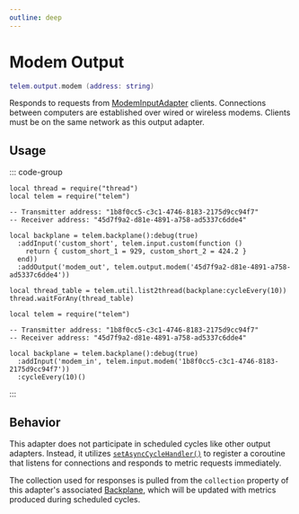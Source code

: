 ```yaml
---
outline: deep
---
```


# Modem Output <RepoLink path="lib/output/ModemOutputAdapter.lua" />

```lua
telem.output.modem (address: string)
```

Responds to requests from [ModemInputAdapter](/reference/input/Modem) clients. Connections between computers are established over wired or wireless modems. Clients must be on the same network as this output adapter.

## Usage

::: code-group

```lua{9} [Computer 1: Transmitter]
local thread = require("thread")
local telem = require("telem")

-- Transmitter address: "1b8f0cc5-c3c1-4746-8183-2175d9cc94f7"
-- Receiver address: "45d7f9a2-d81e-4891-a758-ad5337c6dde4"

local backplane = telem.backplane():debug(true)
  :addInput('custom_short', telem.input.custom(function ()
    return { custom_short_1 = 929, custom_short_2 = 424.2 }
  end))
  :addOutput('modem_out', telem.output.modem('45d7f9a2-d81e-4891-a758-ad5337c6dde4'))

local thread_table = telem.util.list2thread(backplane:cycleEvery(10))
thread.waitForAny(thread_table)
```

```lua{4} [Computer 2: Receiver]
local telem = require("telem")

-- Transmitter address: "1b8f0cc5-c3c1-4746-8183-2175d9cc94f7"
-- Receiver address: "45d7f9a2-d81e-4891-a758-ad5337c6dde4"

local backplane = telem.backplane():debug(true)
  :addInput('modem_in', telem.input.modem('1b8f0cc5-c3c1-4746-8183-2175d9cc94f7'))
  :cycleEvery(10)()

```

:::

## Behavior

This adapter does not participate in scheduled cycles like other output adapters. Instead, it utilizes [`setAsyncCycleHandler()`](/reference/OutputAdapter#setasynccyclehandler) to register a coroutine that listens for connections and responds to metric requests immediately.

The collection used for responses is pulled from the `collection` property of this adapter's associated [Backplane](/reference/Backplane), which will be updated with metrics produced during scheduled cycles.